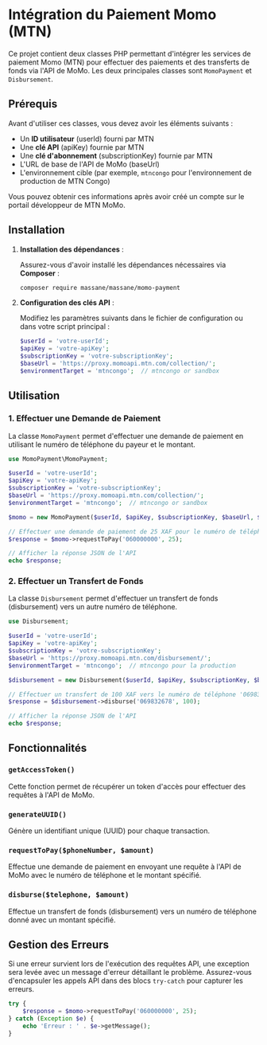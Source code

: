 
# Intégration du Paiement Momo (MTN)

Ce projet contient deux classes PHP permettant d'intégrer les services de paiement Momo (MTN) pour effectuer des paiements et des transferts de fonds via l'API de MoMo. Les deux principales classes sont `MomoPayment` et `Disbursement`.

## Prérequis

Avant d'utiliser ces classes, vous devez avoir les éléments suivants :
- Un **ID utilisateur** (userId) fourni par MTN
- Une **clé API** (apiKey) fournie par MTN
- Une **clé d'abonnement** (subscriptionKey) fournie par MTN
- L'URL de base de l'API de MoMo (baseUrl)
- L'environnement cible (par exemple, `mtncongo` pour l'environnement de production de MTN Congo)

Vous pouvez obtenir ces informations après avoir créé un compte sur le portail développeur de MTN MoMo.

## Installation

1. **Installation des dépendances** :

   Assurez-vous d'avoir installé les dépendances nécessaires via **Composer** :

   ```bash
   composer require massane/massane/momo-payment
   ```

2. **Configuration des clés API** :

   Modifiez les paramètres suivants dans le fichier de configuration ou dans votre script principal :

   ```php
   $userId = 'votre-userId';
   $apiKey = 'votre-apiKey';
   $subscriptionKey = 'votre-subscriptionKey';
   $baseUrl = 'https://proxy.momoapi.mtn.com/collection/';
   $environmentTarget = 'mtncongo';  // mtncongo or sandbox
   ```

## Utilisation

### 1. Effectuer une Demande de Paiement

La classe `MomoPayment` permet d'effectuer une demande de paiement en utilisant le numéro de téléphone du payeur et le montant.

```php
use MomoPayment\MomoPayment;

$userId = 'votre-userId';
$apiKey = 'votre-apiKey';
$subscriptionKey = 'votre-subscriptionKey';
$baseUrl = 'https://proxy.momoapi.mtn.com/collection/';
$environmentTarget = 'mtncongo';  // mtncongo or sandbox

$momo = new MomoPayment($userId, $apiKey, $subscriptionKey, $baseUrl, $environmentTarget);

// Effectuer une demande de paiement de 25 XAF pour le numéro de téléphone '060000000'
$response = $momo->requestToPay('060000000', 25);

// Afficher la réponse JSON de l'API
echo $response;
```

### 2. Effectuer un Transfert de Fonds

La classe `Disbursement` permet d'effectuer un transfert de fonds (disbursement) vers un autre numéro de téléphone.

```php
use Disbursement;

$userId = 'votre-userId';
$apiKey = 'votre-apiKey';
$subscriptionKey = 'votre-subscriptionKey';
$baseUrl = 'https://proxy.momoapi.mtn.com/disbursement/';
$environmentTarget = 'mtncongo';  // mtncongo pour la production

$disbursement = new Disbursement($userId, $apiKey, $subscriptionKey, $baseUrl, $environmentTarget);

// Effectuer un transfert de 100 XAF vers le numéro de téléphone '069832678'
$response = $disbursement->disburse('069832678', 100);

// Afficher la réponse JSON de l'API
echo $response;
```

## Fonctionnalités

### `getAccessToken()`

Cette fonction permet de récupérer un token d'accès pour effectuer des requêtes à l'API de MoMo.

### `generateUUID()`

Génère un identifiant unique (UUID) pour chaque transaction.

### `requestToPay($phoneNumber, $amount)`

Effectue une demande de paiement en envoyant une requête à l'API de MoMo avec le numéro de téléphone et le montant spécifié.

### `disburse($telephone, $amount)`

Effectue un transfert de fonds (disbursement) vers un numéro de téléphone donné avec un montant spécifié.

## Gestion des Erreurs

Si une erreur survient lors de l'exécution des requêtes API, une exception sera levée avec un message d'erreur détaillant le problème. Assurez-vous d'encapsuler les appels API dans des blocs `try-catch` pour capturer les erreurs.

```php
try {
    $response = $momo->requestToPay('060000000', 25);
} catch (Exception $e) {
    echo 'Erreur : ' . $e->getMessage();
}
```
